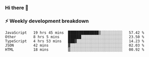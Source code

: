 ### Hi there 👋

### ⚡ Weekly development breakdown
<!--START_SECTION:waka-->
```text
JavaScript   19 hrs 45 mins  ██████████████▒░░░░░░░░░░   57.42 % 
Other        8 hrs 5 mins    ██████░░░░░░░░░░░░░░░░░░░   23.50 % 
TypeScript   4 hrs 53 mins   ███▓░░░░░░░░░░░░░░░░░░░░░   14.23 % 
JSON         42 mins         ▓░░░░░░░░░░░░░░░░░░░░░░░░   02.03 % 
HTML         18 mins         ▒░░░░░░░░░░░░░░░░░░░░░░░░   00.92 % 
```
<!--END_SECTION:waka-->
<!--
**MarceloWis/MarceloWis** is a ✨ _special_ ✨ repository because its `README.md` (this file) appears on your GitHub profile.

Here are some ideas to get you started:

- 🔭 I’m currently working on ...
- 🌱 I’m currently learning ...
- 👯 I’m looking to collaborate on ...
- 🤔 I’m looking for help with ...
- 💬 Ask me about ...
- 📫 How to reach me: ...
- 😄 Pronouns: ...
- ⚡ Fun fact: ...
-->
